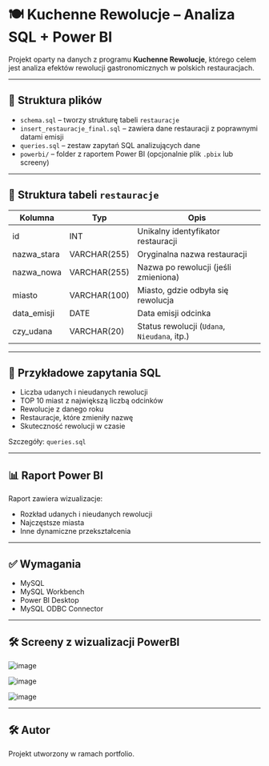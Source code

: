 
# 🍽 Kuchenne Rewolucje – Analiza SQL + Power BI

Projekt oparty na danych z programu **Kuchenne Rewolucje**, którego celem jest analiza efektów rewolucji gastronomicznych w polskich restauracjach.

---

## 📁 Struktura plików

- `schema.sql` – tworzy strukturę tabeli `restauracje`
- `insert_restauracje_final.sql` – zawiera dane restauracji z poprawnymi datami emisji
- `queries.sql` – zestaw zapytań SQL analizujących dane
- `powerbi/` – folder z raportem Power BI (opcjonalnie plik `.pbix` lub screeny)

---

## 🧱 Struktura tabeli `restauracje`

| Kolumna       | Typ           | Opis                                 |
|---------------|----------------|--------------------------------------|
| id            | INT            | Unikalny identyfikator restauracji   |
| nazwa_stara   | VARCHAR(255)   | Oryginalna nazwa restauracji         |
| nazwa_nowa    | VARCHAR(255)   | Nazwa po rewolucji (jeśli zmieniona) |
| miasto        | VARCHAR(100)   | Miasto, gdzie odbyła się rewolucja   |
| data_emisji   | DATE           | Data emisji odcinka                  |
| czy_udana     | VARCHAR(20)    | Status rewolucji (`Udana`, `Nieudana`, itp.) |

---

## 🧪 Przykładowe zapytania SQL

- Liczba udanych i nieudanych rewolucji
- TOP 10 miast z największą liczbą odcinków
- Rewolucje z danego roku
- Restauracje, które zmieniły nazwę
- Skuteczność rewolucji w czasie

Szczegóły: `queries.sql`

---

## 📊 Raport Power BI

Raport zawiera wizualizacje:
- Rozkład udanych i nieudanych rewolucji
- Najczęstsze miasta
- Inne dynamiczne przekształcenia

---

## ✅ Wymagania

- MySQL
- MySQL Workbench
- Power BI Desktop
- MySQL ODBC Connector

---

## 🛠 Screeny z wizualizacji PowerBI

![image](https://github.com/user-attachments/assets/4af70715-4c18-455d-87f8-e8ff12732a47)

![image](https://github.com/user-attachments/assets/650981da-ac9a-42d1-8d14-0ff9a4372bbb)

![image](https://github.com/user-attachments/assets/e455943a-96be-4f74-b798-f9a5ee2ee95c)

---

## 🛠 Autor

Projekt utworzony w ramach portfolio.
